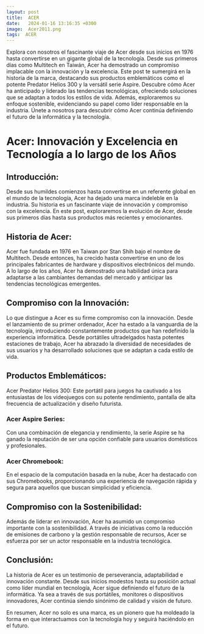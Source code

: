```yaml
---
layout: post
title:  ACER
date:   2024-01-16 13:16:35 +0300
image:  Acer2011.png
tags:  ACER
---
```


Explora con nosotros el fascinante viaje de Acer desde sus inicios en 1976 hasta convertirse en un gigante global de la tecnología. Desde sus primeros días como Multitech en Taiwán, Acer ha demostrado un compromiso implacable con la innovación y la excelencia. Este post te sumergirá en la historia de la marca, destacando sus productos emblemáticos como el potente Predator Helios 300 y la versátil serie Aspire. Descubre cómo Acer ha anticipado y liderado las tendencias tecnológicas, ofreciendo soluciones que se adaptan a todos los estilos de vida. Además, exploraremos su enfoque sostenible, evidenciando su papel como líder responsable en la industria. Únete a nosotros para descubrir cómo Acer continúa definiendo el futuro de la informática y la tecnología.

# Acer: Innovación y Excelencia en Tecnología a lo largo de los Años

## Introducción:
Desde sus humildes comienzos hasta convertirse en un referente global en el mundo de la tecnología, Acer ha dejado una marca indeleble en la industria. Su historia es un fascinante viaje de innovación y compromiso con la excelencia. En este post, exploraremos la evolución de Acer, desde sus primeros días hasta sus productos más recientes y emocionantes.

## Historia de Acer:
Acer fue fundada en 1976 en Taiwan por Stan Shih bajo el nombre de Multitech. Desde entonces, ha crecido hasta convertirse en uno de los principales fabricantes de hardware y dispositivos electrónicos del mundo. A lo largo de los años, Acer ha demostrado una habilidad única para adaptarse a las cambiantes demandas del mercado y anticipar las tendencias tecnológicas emergentes.

## Compromiso con la Innovación:
Lo que distingue a Acer es su firme compromiso con la innovación. Desde el lanzamiento de su primer ordenador, Acer ha estado a la vanguardia de la tecnología, introduciendo constantemente productos que han redefinido la experiencia informática. Desde portátiles ultradelgados hasta potentes estaciones de trabajo, Acer ha abrazado la diversidad de necesidades de sus usuarios y ha desarrollado soluciones que se adaptan a cada estilo de vida.

## Productos Emblemáticos:
Acer Predator Helios 300: Este portátil para juegos ha cautivado a los entusiastas de los videojuegos con su potente rendimiento, pantalla de alta frecuencia de actualización y diseño futurista.

### Acer Aspire Series: 
Con una combinación de elegancia y rendimiento, la serie Aspire se ha ganado la reputación de ser una opción confiable para usuarios domésticos y profesionales.

### Acer Chromebook: 
En el espacio de la computación basada en la nube, Acer ha destacado con sus Chromebooks, proporcionando una experiencia de navegación rápida y segura para aquellos que buscan simplicidad y eficiencia.

## Compromiso con la Sostenibilidad:
Además de liderar en innovación, Acer ha asumido un compromiso importante con la sostenibilidad. A través de iniciativas como la reducción de emisiones de carbono y la gestión responsable de recursos, Acer se esfuerza por ser un actor responsable en la industria tecnológica.

## Conclusión:
La historia de Acer es un testimonio de perseverancia, adaptabilidad e innovación constante. Desde sus inicios modestos hasta su posición actual como líder mundial en tecnología, Acer sigue definiendo el futuro de la informática. Ya sea a través de sus portátiles, monitores o dispositivos innovadores, Acer continúa siendo sinónimo de calidad y visión de futuro.

En resumen, Acer no solo es una marca, es un pionero que ha moldeado la forma en que interactuamos con la tecnología hoy y seguirá haciéndolo en el futuro.